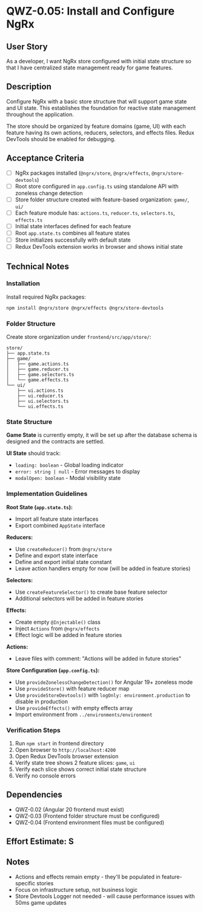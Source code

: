 # QWZ-0.05: Install and Configure NgRx

## User Story

As a developer, I want NgRx store configured with initial state structure so that I have centralized state management ready for game features.

## Description

Configure NgRx with a basic store structure that will support game state and UI state. This establishes the foundation for reactive state management throughout the application.

The store should be organized by feature domains (game, UI) with each feature having its own actions, reducers, selectors, and effects files. Redux DevTools should be enabled for debugging.

## Acceptance Criteria

- [ ] NgRx packages installed (`@ngrx/store`, `@ngrx/effects`, `@ngrx/store-devtools`)
- [ ] Root store configured in `app.config.ts` using standalone API with zoneless change detection
- [ ] Store folder structure created with feature-based organization: `game/`, `ui/`
- [ ] Each feature module has: `actions.ts`, `reducer.ts`, `selectors.ts`, `effects.ts`
- [ ] Initial state interfaces defined for each feature
- [ ] Root `app.state.ts` combines all feature states
- [ ] Store initializes successfully with default state
- [ ] Redux DevTools extension works in browser and shows initial state

## Technical Notes

### Installation

Install required NgRx packages:

```bash
npm install @ngrx/store @ngrx/effects @ngrx/store-devtools
```

### Folder Structure

Create store organization under `frontend/src/app/store/`:

```
store/
├── app.state.ts
├── game/
│   ├── game.actions.ts
│   ├── game.reducer.ts
│   ├── game.selectors.ts
│   └── game.effects.ts
└── ui/
    ├── ui.actions.ts
    ├── ui.reducer.ts
    ├── ui.selectors.ts
    └── ui.effects.ts
```

### State Structure

**Game State** is currently empty, it will be set up after the database schema is designed and the contracts are settled.

**UI State** should track:

- `loading: boolean` - Global loading indicator
- `error: string | null` - Error messages to display
- `modalOpen: boolean` - Modal visibility state

### Implementation Guidelines

**Root State (`app.state.ts`):**

- Import all feature state interfaces
- Export combined `AppState` interface

**Reducers:**

- Use `createReducer()` from `@ngrx/store`
- Define and export state interface
- Define and export initial state constant
- Leave action handlers empty for now (will be added in feature stories)

**Selectors:**

- Use `createFeatureSelector()` to create base feature selector
- Additional selectors will be added in feature stories

**Effects:**

- Create empty `@Injectable()` class
- Inject `Actions` from `@ngrx/effects`
- Effect logic will be added in feature stories

**Actions:**

- Leave files with comment: "Actions will be added in future stories"

**Store Configuration (`app.config.ts`):**

- Use `provideZonelessChangeDetection()` for Angular 19+ zoneless mode
- Use `provideStore()` with feature reducer map
- Use `provideStoreDevtools()` with `logOnly: environment.production` to disable in production
- Use `provideEffects()` with empty effects array
- Import environment from `../environments/environment`

### Verification Steps

1. Run `npm start` in frontend directory
2. Open browser to `http://localhost:4200`
3. Open Redux DevTools browser extension
4. Verify state tree shows 2 feature slices: `game`, `ui`
5. Verify each slice shows correct initial state structure
6. Verify no console errors

## Dependencies

- QWZ-0.02 (Angular 20 frontend must exist)
- QWZ-0.03 (Frontend folder structure must be configured)
- QWZ-0.04 (Frontend environment files must be configured)

## Effort Estimate: S

## Notes

- Actions and effects remain empty - they'll be populated in feature-specific stories
- Focus on infrastructure setup, not business logic
- Store Devtools Logger not needed - will cause performance issues with 50ms game updates
